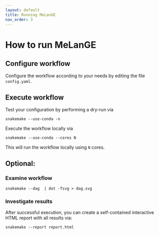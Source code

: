```yaml
---
layout: default
title: Running MeLanGE
nav_order: 3
---
```


# How to run MeLanGE
## Configure workflow
Configure the workflow according to your needs by editing the file
`config.yaml`.

## Execute workflow
Test your configuration by performing a dry-run via

    snakemake --use-conda -n

Execute the workflow locally via

    snakemake --use-conda --cores N

This will run the workflow locally using `N` cores. 

## Optional: 
### Examine workflow

    snakemake --dag  | dot -Tsvg > dag.svg

### Investigate results
After successful execution, you can create a self-contained interactive HTML report with all results via:

    snakemake --report report.html